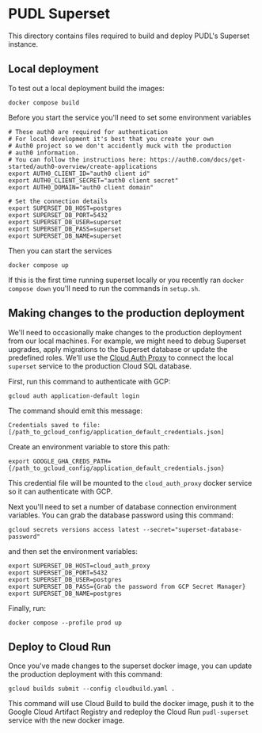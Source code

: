 # PUDL Superset
This directory contains files required to build and deploy PUDL's Superset instance.

## Local deployment
To test out a local deployment build the images:

```
docker compose build
```

Before you start the service you'll need to set some environment variables

```
# These auth0 are required for authentication
# For local development it's best that you create your own
# Auth0 project so we don't accidently muck with the production
# auth0 information.
# You can follow the instructions here: https://auth0.com/docs/get-started/auth0-overview/create-applications
export AUTH0_CLIENT_ID="auth0 client id"
export AUTH0_CLIENT_SECRET="auth0 client secret"
export AUTH0_DOMAIN="auth0 client domain"

# Set the connection details
export SUPERSET_DB_HOST=postgres
export SUPERSET_DB_PORT=5432
export SUPERSET_DB_USER=superset
export SUPERSET_DB_PASS=superset
export SUPERSET_DB_NAME=superset
```

Then you can start the services

```
docker compose up
```

If this is the first time running superset locally or you recently ran `docker compose down` you'll need to run the commands in `setup.sh`.

## Making changes to the production deployment
We'll need to occasionally make changes to the production deployment from our local machines. For example, we might need to debug Superset upgrades, apply migrations to the Superset database or update the predefined roles. We'll use the [Cloud Auth Proxy](https://cloud.google.com/sql/docs/postgres/connect-auth-proxy) to connect the local `superset` service to the production Cloud SQL database.

First, run this command to authenticate with GCP:

```
gcloud auth application-default login
```

The command should emit this message:
```
Credentials saved to file: [/path_to_gcloud_config/application_default_credentials.json]
```

Create an environment variable to store this path:

```
export GOOGLE_GHA_CREDS_PATH={/path_to_gcloud_config/application_default_credentials.json}
```

This credential file will be mounted to the `cloud_auth_proxy` docker service so it can authenticate with GCP.

Next you'll need to set a number of database connection environment variables. You can grab the
database password using this command:

```
gcloud secrets versions access latest --secret="superset-database-password"
```

and then set the environment variables:

```
export SUPERSET_DB_HOST=cloud_auth_proxy
export SUPERSET_DB_PORT=5432
export SUPERSET_DB_USER=postgres
export SUPERSET_DB_PASS={Grab the password from GCP Secret Manager}
export SUPERSET_DB_NAME=postgres
```

Finally, run:

```
docker compose --profile prod up
```


## Deploy to Cloud Run
Once you've made changes to the superset docker image, you can update the production deployment with this command:

```
gcloud builds submit --config cloudbuild.yaml .
```

This command will use Cloud Build to build the docker image, push it to the Google Cloud Artifact Registry and redeploy the Cloud Run `pudl-superset` service with the new docker image.
